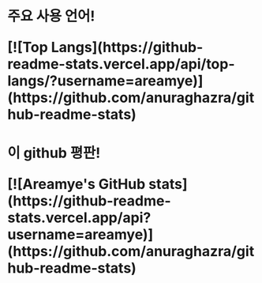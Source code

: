 <h1>주요 사용 언어!</p>
[![Top Langs](https://github-readme-stats.vercel.app/api/top-langs/?username=areamye)](https://github.com/anuraghazra/github-readme-stats)
<h1>이 github 평판!</p>
[![Areamye's GitHub stats](https://github-readme-stats.vercel.app/api?username=areamye)](https://github.com/anuraghazra/github-readme-stats)
